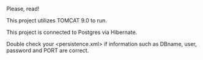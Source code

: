 Please, read!

This project utilizes TOMCAT 9.0 to run.

This project is connected to Postgres via Hibernate.

Double check your <persistence.xml> if information such as DBname, user, password and PORT are correct.
